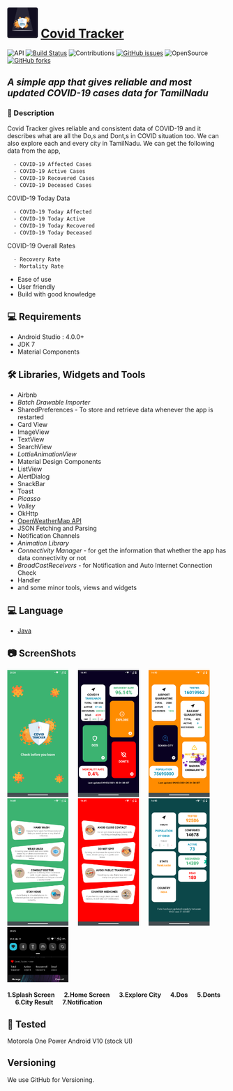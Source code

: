 # <img src="https://github.com/SrinivasanJayakumarr/Covid_Tracker/blob/master/ScreenShots/covid_icon.png" width="70"> <a href="https://github.com/SrinivasanJayakumarr/Weathery-Weather_App/master" target="_blank">Covid Tracker</a>

![API](https://img.shields.io/badge/API-23%2B-brightgreen.svg?style=flat) [![Build Status](https://travis-ci.org/joemccann/dillinger.svg?branch=master)](https://travis-ci.org/joemccann/dillinger) ![Contributions](https://img.shields.io/badge/contributions-welcome-brightgreen.svg?style=flat) [![GitHub issues](https://img.shields.io/github/issues/SrinivasanJayakumarr/Weathery-Weather_App)](https://github.com/SrinivasanJayakumarr/Weathery-Weather_App/issues) ![OpenSource](https://img.shields.io/badge/OpenSource-YES-brightgreen) [![GitHub forks](https://img.shields.io/github/forks/SrinivasanJayakumarr/Weathery-Weather_App)](https://github.com/SrinivasanJayakumarr/Weathery-Weather_App/network)

## _A simple app that gives reliable and most updated COVID-19 cases data for TamilNadu_


### :scroll: Description

Covid Tracker gives reliable and consistent data of COVID-19 and it describes what are all the Do,s and Dont,s in COVID situation too. We can also explore each and every city
in TamilNadu. We can get the following data from the app,

      - COVID-19 Affected Cases
      - COVID-19 Active Cases
      - COVID-19 Recovered Cases
      - COVID-19 Deceased Cases

COVID-19 Today Data
      
      - COVID-19 Today Affected
      - COVID-19 Today Active
      - COVID-19 Today Recovered
      - COVID-19 Today Deceased

COVID-19 Overall Rates

      - Recovery Rate
      - Mortality Rate

- Ease of use
- User friendly
- Build with  good knowledge

## :computer: Requirements

- Android Studio : 4.0.0+
- JDK 7
- Material Components 

## :hammer_and_wrench: Libraries, Widgets and Tools

- Airbnb
- _Batch Drawable Importer_
- SharedPreferences - To store and retrieve data whenever the app is restarted
- Card View
- ImageView
- TextView
- SearchView
- _LottieAnimationView_
- Material Design Components
- ListView
- AlertDialog
- SnackBar
- Toast
- _Picasso_
- _Volley_
- OkHttp
- <a href="https://openweathermap.org/api" target="_blank"> OpenWeatherMap API </a>
- JSON Fetching and Parsing
- Notification Channels
- _Animation Library_
- _Connectivity Manager_ - for get the information that whether the app has data connectivity or not
- _BroadCastReceivers_ - for Notification and Auto Internet Connection Check
- Handler
- and some minor tools, views and widgets

## :computer: Language

- <a href="https://docs.oracle.com/en/java/javase/index.html" target="_blank">Java</a>

## :camera: ScreenShots

<span align="center">
  <img src="https://github.com/SrinivasanJayakumarr/Covid_Tracker/blob/master/ScreenShots/splashscreen.png" width="140">
  <b>&emsp;</b>
  <img src="https://github.com/SrinivasanJayakumarr/Covid_Tracker/blob/master/ScreenShots/home.png" width="140">
  <b>&emsp;</b>
  <img src="https://github.com/SrinivasanJayakumarr/Covid_Tracker/blob/master/ScreenShots/explore_city.png" width="140">
  <b>&emsp;</b>
  <img src="https://github.com/SrinivasanJayakumarr/Covid_Tracker/blob/master/ScreenShots/dos.png" width="140">
  <b>&emsp;</b>
  <img src="https://github.com/SrinivasanJayakumarr/Covid_Tracker/blob/master/ScreenShots/donts.png" width="140">
  <b>&emsp;</b>
  <img src="https://github.com/SrinivasanJayakumarr/Covid_Tracker/blob/master/ScreenShots/city_result.png" width="140">
  <b>&emsp;</b>
  <img src="https://github.com/SrinivasanJayakumarr/Covid_Tracker/blob/master/ScreenShots/Notifications.png" width="140">
</span>
<br></br>
<span align="left">
  <b> 1.Splash Screen </b>
  <b>&emsp;</b>
  <b> 2.Home Screen </b>
  <b>&emsp;</b>
  <b> 3.Explore City </b>
  <b>&emsp;</b>
  <b> 4.Dos </b>
  <b>&emsp;</b>
  <b> 5.Donts </b>
  <b>&emsp;</b>
  <b> 6.City Result </b>
  <b>&emsp;</b>
  <b> 7.Notification </b>
</span>

## :iphone: Tested

Motorola One Power Android V10 (stock UI)

## Versioning
We use GitHub for Versioning.
